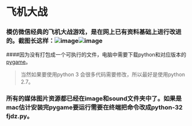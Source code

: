 # 飞机大战

### 模仿微信经典的**飞机大战游戏**，是在网上已有资料基础上进行改进的。截图长这样：![image](https://github.com/XZZ92/Airplane-Battle-Game/blob/master/default.png)![image](https://github.com/XZZ92/Airplane-Battle-Game/blob/master/2.png)
####因为没有打包成一个可执行的文件，电脑中需要下载python和对应版本的[pygame](http://www.pygame.org/hifi.html)。

>当然如果要使用python 3 会很多代码需要修改，所以最好是使用python 2.7。

### 所有的媒体图片资源都已经在image和sound文件夹中了。如果是mac估计安装完pygame要运行需要在终端把命令改成python-32 fjdz.py。
